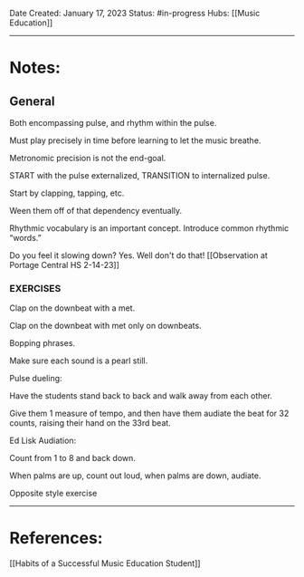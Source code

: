 Date Created: January 17, 2023
Status: #in-progress 
Hubs: [[Music Education]]

--- 
# Notes:

## General
Both encompassing pulse, and rhythm within the pulse.

Must play precisely in time before learning to let the music breathe.

Metronomic precision is not the end-goal.

START with the pulse externalized, TRANSITION to internalized pulse.

Start by clapping, tapping, etc.

Ween them off of that dependency eventually.

Rhythmic vocabulary is an important concept. Introduce common rhythmic “words.”

Do you feel it slowing down? 
Yes. 
Well don't do that!
[[Observation at Portage Central HS 2-14-23]]



### EXERCISES

Clap on the downbeat with a met.

Clap on the downbeat with met only on downbeats.

Bopping phrases.

Make sure each sound is a pearl still.

Pulse dueling:

Have the students stand back to back and walk away from each other.

Give them 1 measure of tempo, and then have them audiate the beat for 32 counts, raising their hand on the 33rd beat.

Ed Lisk Audiation:

Count from 1 to 8 and back down.

When palms are up, count out loud, when palms are down, audiate.

Opposite style exercise

---
# References:

[[Habits of a Successful Music Education Student]]